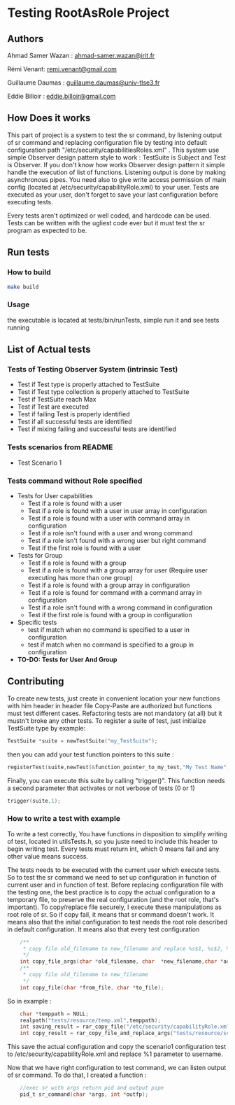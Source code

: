 # Testing RootAsRole Project

## Authors

Ahmad Samer Wazan : ahmad-samer.wazan@irit.fr

Rémi Venant: remi.venant@gmail.com

Guillaume Daumas : guillaume.daumas@univ-tlse3.fr

Eddie Billoir : eddie.billoir@gmail.com

## How Does it works

This part of project is a system to test the sr command, by listening output of sr command and replacing configuration file by testing into default configuration path "/etc/security/capabilitiesRoles.xml" .
This system use simple Observer design pattern style to work : TestSuite is Subject and Test is Observer.
If you don't know how works Observer design pattern it simple handle the execution of list of functions.
Listening output is done by making asynchronous pipes. You need also to give write access permission of main config (located at /etc/security/capabilityRole.xml) to your user.
Tests are executed as your user, don't forget to save your last configuration before executing tests.

Every tests aren't optimized or well coded, and hardcode can be used. Tests can be written with the ugliest code ever but it must test the sr program as expected to be.

## Run tests

### How to build

```Bash
make build
```

### Usage

the executable is located at tests/bin/runTests, simple run it and see tests running

## List of Actual tests

### Tests of Testing Observer System (intrinsic Test)

* Test if Test type is properly attached to TestSuite
* Test if Test type collection is properly attached to TestSuite
* Test if TestSuite reach Max
* Test if Test are executed
* Test if failing Test is properly identified
* Test if all successful tests are identified
* Test if mixing failing and successful tests are identified

### Tests scenarios from README

* Test Scenario 1

### Tests command without Role specified

* Tests for User capabilities
  * Test if a role is found with a user
  * Test if a role is found with a user in user array in configuration
  * Test if a role is found with a user with command array in configuration
  * Test if a role isn't found with a user and wrong command
  * Test if a role isn't found with a wrong user but right command
  * Test if the first role is found with a user
* Tests for Group
  * Test if a role is found with a group
  * Test if a role is found with a group array for user (Require user executing has more than one group)
  * Test if a role is found with a group array in configuration
  * Test if a role is found for command with a command array in configuration
  * Test if a role isn't found with a wrong command in configuration
  * Test if the first role is found with a group in configuration
* Specific tests
  * test if match when no command is specified to a user in configuration
  * test if match when no command is specified to a group in configuration
* **TO-DO: Tests for User And Group**

## Contributing

To create new tests, just create in convenient location your new functions with him header in header file
Copy-Paste are authorized but functions must test different cases. Refactoring tests are not mandatory (at all) but it mustn't broke any other tests.
To register a suite of test, just initialize TestSuite type
by example:

```C
TestSuite *suite = newTestSuite("my_TestSuite");
```

then you can add your test function pointers to this suite :

```C
registerTest(suite,newTest(&function_pointer_to_my_test,"My Test Name"));
```

Finally, you can execute this suite by calling "trigger()". This function needs a second parameter that activates or not verbose of tests (0 or 1)

```C
trigger(suite,1);
```

### How to write a test with example

To write a test correctly, You have functions in disposition to simplify writing of test, located in utilsTests.h, so you juste need to include this header to begin writing test.
Every tests must return int, which 0 means fail and any other value means success.

The tests needs to be executed with the current user which execute tests. So to test the sr command we need to set up configuration in function of current user and in function of test.
Before replacing configuration file with the testing one, the best practice is to copy the actual configuration to a temporary file, to preserve the real configuration (and the root role, that's important).
To copy/replace file securely, I execute these manipulations as root role of sr. So if copy fail, it means that sr command doesn't work. It means also that the initial configuration to test needs the root role described in default configuration.
It means also that every test configuration 

```C
    /**
     * copy file old_filename to new_filename and replace %s$1, %s$2, %s$3 to arg1, arg2, arg3
     */
    int copy_file_args(char *old_filename, char  *new_filename,char *arg1,char *arg2,char *arg3);
    /**
     * copy file old_filename to new_filename
     */
    int copy_file(char *from_file, char *to_file);
```

So in example :

```C
    char *temppath = NULL;
    realpath("tests/resource/temp.xml",temppath);
    int saving_result = rar_copy_file("/etc/security/capabilityRole.xml",temppath);
    int copy_result = rar_copy_file_and_replace_args("tests/resource/scenario1.xml",2,{get_username(getuid()),temppath});
```

This save the actual configuration and copy the scenario1 configuration test to /etc/security/capabilityRole.xml and replace %1 parameter to username.

Now that we have right configuration to test command, we can listen output of sr command.
To do that, I created a function :

```C
    //exec sr with args return pid and output pipe
    pid_t sr_command(char *args, int *outfp);
```
